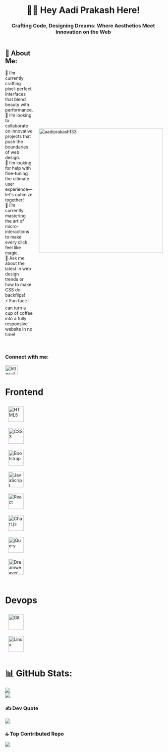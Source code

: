 <h1 align="center">👋🏻 Hey Aadi Prakash Here!</h1>
<h3 align="center">Crafting Code, Designing Dreams: Where Aesthetics Meet Innovation on the Web</h3>


<div style="display: flex; align-items: center; justify-content: space-between;">
  <div style="width: 60%; padding-right: 20px;">
    <h2>💫 About Me:</h2>
    <p>🔭 I’m currently crafting pixel-perfect interfaces that blend beauty with performance. <br>
    👯 I’m looking to collaborate on innovative projects that push the boundaries of web design. <br>
    🤝 I’m looking for help with fine-tuning the ultimate user experience—let's optimize together! <br>
    🌱 I’m currently mastering the art of micro-interactions to make every click feel like magic. <br>
    💬 Ask me about the latest in web design trends or how to make CSS do backflips! <br>
    ⚡ Fun fact: I can turn a cup of coffee into a fully responsive website in no time!</p>
  </div>
  <img src="https://dayatech.us/images/resource/website-development.gif" alt="aadiprakash133" width="400" height="400" style="flex-shrink: 0;">
</div>


<br>
<h3 align="left">Connect with me:</h3>
<p align="left">
<a href="https://linkedin.com/in/https://www.linkedin.com/in/aadi-prakash/" target="blank"><img align="center" src="https://raw.githubusercontent.com/rahuldkjain/github-profile-readme-generator/master/src/images/icons/Social/linked-in-alt.svg" alt="https://www.linkedin.com/in/aadi-prakash/" height="30" width="40" /></a>
</p>


<h1>Frontend</h1>
<div style="display: flex; flex-direction: column; align-items: flex-start;">
    <a href="https://en.wikipedia.org/wiki/HTML5" target="_blank"><img style="margin: 10px"
            src="https://profilinator.rishav.dev/skills-assets/html5-original-wordmark.svg" alt="HTML5"
            height="50" /></a>
    <a href="https://www.w3schools.com/css/" target="_blank"><img style="margin: 10px"
            src="https://profilinator.rishav.dev/skills-assets/css3-original-wordmark.svg" alt="CSS3" height="50" /></a>
    <a href="https://getbootstrap.com/docs/3.4/javascript/" target="_blank"><img style="margin: 10px"
            src="https://profilinator.rishav.dev/skills-assets/bootstrap-plain.svg" alt="Bootstrap" height="50" /></a>
    <a href="https://www.javascript.com/" target="_blank"><img style="margin: 10px"
            src="https://profilinator.rishav.dev/skills-assets/javascript-original.svg" alt="JavaScript"
            height="50" /></a>
    <a href="https://reactjs.org/" target="_blank"><img style="margin: 10px"
            src="https://profilinator.rishav.dev/skills-assets/react-original-wordmark.svg" alt="React"
            height="50" /></a>
    <a href="https://www.chartjs.org/" target="_blank"><img style="margin: 10px"
            src="https://profilinator.rishav.dev/skills-assets/logo-title.svg" alt="Chart.js" height="50" /></a>
    <a href="https://jquery.com/" target="_blank"><img style="margin: 10px"
            src="https://profilinator.rishav.dev/skills-assets/jquery.png" alt="jQuery" height="50" /></a>
    <a href="https://www.adobe.com/in/products/dreamweaver.html" target="_blank"><img style="margin: 10px"
            src="https://profilinator.rishav.dev/skills-assets/adobedreamweaver.png" alt="Dreamweaver "
            height="50" /></a>
</div>
<br />
<h1>Devops</h1>
<div style="display: flex; flex-direction: column; align-items: flex-start;">
    <a href="https://github.com/" target="_blank"><img style="margin: 10px"
            src="https://profilinator.rishav.dev/skills-assets/git-scm-icon.svg" alt="Git" height="50" /></a>
    <a href="https://www.linux.org/" target="_blank"><img style="margin: 10px"
            src="https://profilinator.rishav.dev/skills-assets/linux-original.svg" alt="Linux" height="50" /></a>
</div>








# 📊 GitHub Stats:
![](https://github-readme-stats.vercel.app/api?username=aadiprakash133&theme=dark&hide_border=false&include_all_commits=false&count_private=true)<br/>
![](https://github-readme-streak-stats.herokuapp.com/?user=aadiprakash133&theme=dark&hide_border=false)<br/>

### ✍️ Dev Quote
![](https://quotes-github-readme.vercel.app/api?type=horizontal&theme=gruvbox)

### 🔝 Top Contributed Repo
![](https://github-contributor-stats.vercel.app/api?username=aadiprakash133&limit=5&theme=dark&combine_all_yearly_contributions=true)

